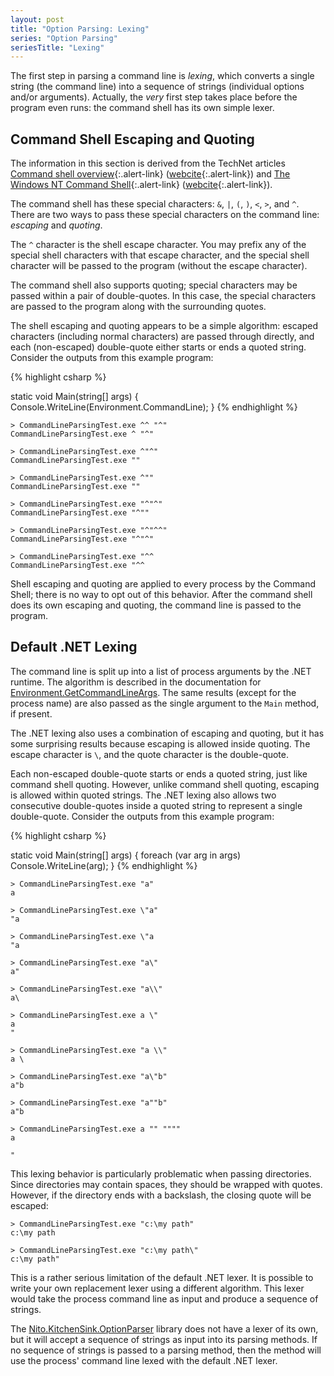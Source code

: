 ```yaml
---
layout: post
title: "Option Parsing: Lexing"
series: "Option Parsing"
seriesTitle: "Lexing"
---
```

The first step in parsing a command line is _lexing_, which converts a single string (the command line) into a sequence of strings (individual options and/or arguments). Actually, the _very_ first step takes place before the program even runs: the command shell has its own simple lexer.

## Command Shell Escaping and Quoting

<div class="alert alert-info" markdown="1">
<i class="fa fa-hand-o-right fa-2x pull-left"></i>

The information in this section is derived from the TechNet articles [Command shell overview](http://technet.microsoft.com/en-us/library/bb490954.aspx){:.alert-link} ([webcite](http://www.webcitation.org/5ytzcAcrB){:.alert-link}) and [The Windows NT Command Shell](http://technet.microsoft.com/en-us/library/cc723564.aspx){:.alert-link} ([webcite](http://www.webcitation.org/5ytzuqd4h){:.alert-link}).
</div>

The command shell has these special characters: `&`, `|`, `(`, `)`, `<`, `>`, and `^`. There are two ways to pass these special characters on the command line: _escaping_ and _quoting_.

The `^` character is the shell escape character. You may prefix any of the special shell characters with that escape character, and the special shell character will be passed to the program (without the escape character).

The command shell also supports quoting; special characters may be passed within a pair of double-quotes. In this case, the special characters are passed to the program along with the surrounding quotes.

The shell escaping and quoting appears to be a simple algorithm: escaped characters (including normal characters) are passed through directly, and each (non-escaped) double-quote either starts or ends a quoted string. Consider the outputs from this example program:

{% highlight csharp %}

static void Main(string[] args)
{
  Console.WriteLine(Environment.CommandLine);
}
{% endhighlight %}

    > CommandLineParsingTest.exe ^^ "^"
    CommandLineParsingTest.exe ^ "^"
    
    > CommandLineParsingTest.exe ^"^"
    CommandLineParsingTest.exe ""
    
    > CommandLineParsingTest.exe ^""
    CommandLineParsingTest.exe ""
    
    > CommandLineParsingTest.exe "^"^"
    CommandLineParsingTest.exe "^""
    
    > CommandLineParsingTest.exe "^"^^"
    CommandLineParsingTest.exe "^"^"
    
    > CommandLineParsingTest.exe "^^
    CommandLineParsingTest.exe "^^

Shell escaping and quoting are applied to every process by the Command Shell; there is no way to opt out of this behavior. After the command shell does its own escaping and quoting, the command line is passed to the program.

## Default .NET Lexing

The command line is split up into a list of process arguments by the .NET runtime. The algorithm is described in the documentation for [Environment.GetCommandLineArgs](http://msdn.microsoft.com/en-us/library/system.environment.getcommandlineargs.aspx). The same results (except for the process name) are also passed as the single argument to the `Main` method, if present.

The .NET lexing also uses a combination of escaping and quoting, but it has some surprising results because escaping is allowed inside quoting. The escape character is `\`, and the quote character is the double-quote.

Each non-escaped double-quote starts or ends a quoted string, just like command shell quoting. However, unlike command shell quoting, escaping is allowed within quoted strings. The .NET lexing also allows two consecutive double-quotes inside a quoted string to represent a single double-quote. Consider the outputs from this example program:

{% highlight csharp %}

static void Main(string[] args)
{
  foreach (var arg in args)
    Console.WriteLine(arg);
}
{% endhighlight %}

    > CommandLineParsingTest.exe "a"
    a
    
    > CommandLineParsingTest.exe \"a"
    "a
    
    > CommandLineParsingTest.exe \"a
    "a
    
    > CommandLineParsingTest.exe "a\"
    a"
    
    > CommandLineParsingTest.exe "a\\"
    a\
    
    > CommandLineParsingTest.exe a \"
    a
    "
    
    > CommandLineParsingTest.exe "a \\"
    a \
    
    > CommandLineParsingTest.exe "a\"b"
    a"b
    
    > CommandLineParsingTest.exe "a""b"
    a"b
    
    > CommandLineParsingTest.exe a "" """"
    a
    
    "

This lexing behavior is particularly problematic when passing directories. Since directories may contain spaces, they should be wrapped with quotes. However, if the directory ends with a backslash, the closing quote will be escaped:

    > CommandLineParsingTest.exe "c:\my path"
    c:\my path
    
    > CommandLineParsingTest.exe "c:\my path\"
    c:\my path"

This is a rather serious limitation of the default .NET lexer. It is possible to write your own replacement lexer using a different algorithm. This lexer would take the process command line as input and produce a sequence of strings.

The [Nito.KitchenSink.OptionParser](http://nuget.org/List/Packages/Nito.KitchenSink.OptionParsing) library does not have a lexer of its own, but it will accept a sequence of strings as input into its parsing methods. If no sequence of strings is passed to a parsing method, then the method will use the process' command line lexed with the default .NET lexer.

